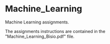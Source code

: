 # Machine_Learning
Machine Learning assignments.

The assignments instructions are contained in the "Machine_Learning_Bisio.pdf" file.
